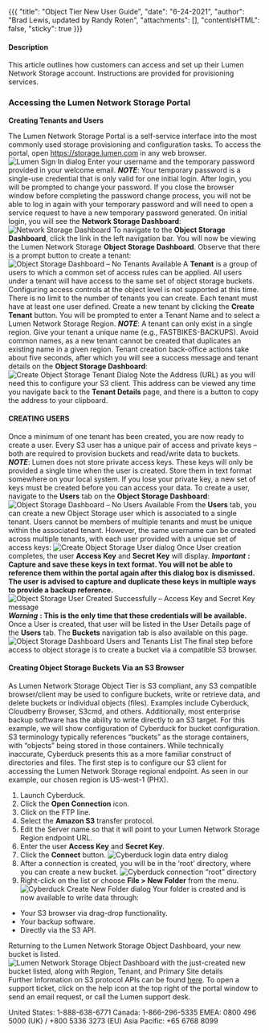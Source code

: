 {{{
  "title": "Object Tier New User Guide",
  "date": "6-24-2021",
  "author": "Brad Lewis, updated by Randy Roten",
  "attachments": [],
  "contentIsHTML": false,
  "sticky": true
}}}
#### Description
This article outlines how customers can access and set up their Lumen Network Storage account. Instructions are provided for provisioning services. 
### Accessing the Lumen Network Storage Portal

**Creating Tenants and Users**

The Lumen Network Storage Portal is a self-service interface into the most commonly used storage provisioning and configuration tasks. To access the portal, open https://storage.lumen.com in any web browser.
![Lumen Sign In dialog](../../images/LNS-OTNUG_051121/001_LumenSignIn-dialog.png)
Enter your username and the temporary password provided in your welcome email. 
_**NOTE**_: Your temporary password is a single-use credential that is only valid for one initial login. After login, you will be prompted to change your password. If you close the browser window before completing the password change process, you will not be able to log in again with your temporary password and will need to open a service request to have a new temporary password generated.
On initial login, you will see the **Network Storage Dashboard**:
![Network Storage Dashboard](../../images/LNS-OTNUG_051121/002_NetworkStorageDashboard.png)
To navigate to the **Object Storage Dashboard**, click the link in the left navigation bar.
You will now be viewing the Lumen Network Storage **Object Storage Dashboard**. Observe that there is a prompt button to create a tenant:
![Object Storage Dashboard – No Tenants Available](../../images/LNS-OTNUG_051121/003_ObjectStorageDashboard.png)
A **Tenant** is a group of users to which a common set of access rules can be applied. All users under a tenant will have access to the same set of object storage buckets. Configuring access controls at the object level is not supported at this time. There is no limit to the number of tenants you can create. Each tenant must have at least one user defined. 
Create a new tenant by clicking the **Create Tenant** button. You will be prompted to enter a Tenant Name and to select a Lumen Network Storage Region. 
_**NOTE**_: A tenant can only exist in a single region. Give your tenant a unique name (e.g., FASTBIKES-BACKUPS). Avoid common names, as a new tenant cannot be created that duplicates an existing name in a given region.
Tenant creation back-office actions take about five seconds, after which you will see a success message and tenant details on the **Object Storage Dashboard**:
![Create Object Storage Tenant Dialog](../../images/LNS-OTNUG_051121/004_CreateOS-Tenant-dialog.png)
Note the Address (URL) as you will need this to configure your S3 client. This address can be viewed any time you navigate back to the **Tenant Details** page, and there is a button to copy the address to your clipboard.
#### CREATING USERS
Once a minimum of one tenant has been created, you are now ready to create a user. Every S3 user has a unique pair of access and private keys – both are required to provision buckets and read/write data to buckets. 
_**NOTE**_: Lumen does not store private access keys. These keys will only be provided a single time when the user is created. Store them in text format somewhere on your local system. If you lose your private key, a new set of keys must be created before you can access your data.
To create a user, navigate to the **Users** tab on the **Object Storage Dashboard**:
![Object Storage Dashboard – No Users Available](../../images/LNS-OTNUG_051121/005_OS-Dashboard–NoUsersAvailable.png)
From the **Users** tab, you can create a new Object Storage user which is associated to a single tenant. Users cannot be members of multiple tenants and must be unique within the associated tenant. However, the same username can be created across multiple tenants, with each user provided with a unique set of access keys:
![Create Object Storage User dialog](../../images/LNS-OTNUG_051121/006_CreateOS-User-dialog.png)
Once User creation completes, the user **Access Key** and **Secret Key** will display. 
_**Important**_ **: Capture and save these keys in text format. You will not be able to reference them within the portal again after this dialog box is dismissed. The user is advised to capture and duplicate these keys in multiple ways to provide a backup reference.**
![Object Storage User Created Successfully – Access Key and Secret Key message](../../images/LNS-OTNUG_051121/0007_AccessKeySecretKey-message.png)
_**Warning**_ **: This is the only time that these credentials will be available.**
Once a User is created, that user will be listed in the User Details page of the **Users** tab. The **Buckets** navigation tab is also available on this page.
![Object Storage Dashboard Users and Tenants List](../../images/LNS-OTNUG_051121/008_UsersTenantsList.png)
The final step before access to object storage is to create a bucket via a compatible S3 browser.
#### Creating Object Storage Buckets Via an S3 Browser
As Lumen Network Storage Object Tier is S3 compliant, any S3 compatible browser/client may be used to configure buckets, write or retrieve data, and delete buckets or individual objects (files). Examples include Cyberduck, Cloudberry Browser, S3cmd, and others. Additionally, most enterprise backup software has the ability to write directly to an S3 target. 
For this example, we will show configuration of Cyberduck for bucket configuration.
S3 terminology typically references “buckets” as the storage containers, with “objects” being stored in those containers. While technically inaccurate, Cyberduck presents this as a more familiar construct of directories and files. The first step is to configure our S3 client for accessing the Lumen Network Storage regional endpoint. As seen in our example, our chosen region is US-west-1 (PHX).
 
1. Launch Cyberduck.
2. Click the **Open Connection** icon. 
3. Click on the FTP line.
4. Select the **Amazon S3** transfer protocol. 
5. Edit the Server name so that it will point to your Lumen Network Storage Region endpoint URL.
6. Enter the user **Access Key** and **Secret Key**.
7. Click the **Connect** button. 
![Cyberduck login data entry dialog](../../images/LNS-OTNUG_051121/009_Cduck-data-entry-dialog.png)
8. After a connection is created, you will be in the ‘root’ directory, where you can create a new bucket.
![Cyberduck connection “root” directory](../../images/LNS-OTNUG_051121/010_Cduck-root-directory.png)
9. Right-click on the list or choose **File > New Folder** from the menu. 
![Cyberduck Create New Folder dialog](../../images/LNS-OTNUG_051121/011_CduckCreateNewFolder.png)
Your folder is created and is now available to write data through: 
* Your S3 browser via drag-drop functionality.
* Your backup software.
* Directly via the S3 API.

Returning to the Lumen Network Storage Object Dashboard, your new bucket is listed.
![Lumen Network Storage Object Dashboard with the just-created new bucket listed, along with Region, Tenant, and Primary Site details](../../images/LNS-ObjectTierNewUserGuide_graphics_51121/012_LNS-ObjectDashboard.png)
Further Information on S3 protocol APIs can be found [here](https://docs.aws.amazon.com/AmazonS3/latest/API/Welcome.html).
To open a support ticket, click on the help icon at the top right of the portal window to send an email request, or call the Lumen support desk.

United States: 1-888-638-6771
Canada: 1-866-296-5335
EMEA: 0800 496 5000 (UK) / +800 5336 3273 (EU) 
Asia Pacific: +65 6768 8099